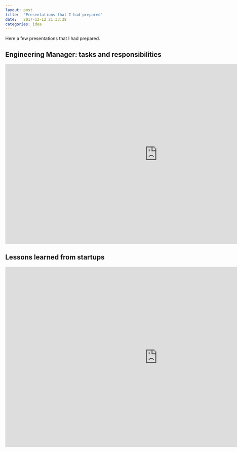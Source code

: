 ```yaml
---
layout: post
title:  "Presentations that I had prepared"
date:   2017-12-12 21:33:38
categories: idea
---
```


Here a few presentations that I had prepared.

## Engineering Manager:  tasks and responsibilities

<iframe src="https://docs.google.com/presentation/d/e/2PACX-1vTMYzLY0I4LNoQvAUoQIRs7p9pY_46YpT3IQwZQl6mnFJeyvUpvQp3C0ScYdM2PUc2os81_VAKYclkq/embed?start=false&loop=false&delayms=3000" frameborder="0" width="960" height="569" allowfullscreen="true" mozallowfullscreen="true" webkitallowfullscreen="true"></iframe>

## Lessons learned from startups

<iframe src="https://docs.google.com/presentation/d/e/2PACX-1vR1-dMzOdaTpK_0pzj5PnsqH5Tb5GmPts3C1a6r1i1wWCsyUchlPCrOoBmPfPAkTLc6P8Isrsv-S7VU/embed?start=false&loop=false&delayms=3000" frameborder="0" width="960" height="569" allowfullscreen="true" mozallowfullscreen="true" webkitallowfullscreen="true"></iframe>
